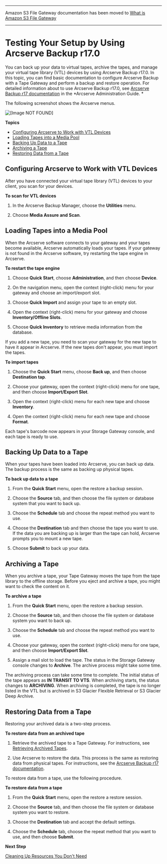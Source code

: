 --------

Amazon S3 File Gateway documentation has been moved to [What is Amazon S3 File Gateway](https://docs.aws.amazon.com/filegateway/latest/files3/WhatIsStorageGateway.html)

--------

# Testing Your Setup by Using Arcserve Backup r17\.0<a name="backup-arcserve"></a>

You can back up your data to virtual tapes, archive the tapes, and manage your virtual tape library \(VTL\) devices by using Arcserve Backup r17\.0\. In this topic, you can find basic documentation to configure Arcserve Backup with a Tape Gateway and perform a backup and restore operation\. For detailed information about to use Arcserve Backup r17\.0, see [Arcserve Backup r17 documentation](https://documentation.arcserve.com/Arcserve-Backup/Available/R17/ENU/Bookshelf_Files/HTML/admingde/index.htm) in the *Arcserve Administration Guide\. *

The following screenshot shows the Arcserve menus\.

![\[Image NOT FOUND\]](http://docs.aws.amazon.com/storagegateway/latest/userguide/images/LoadTape-scan.png)

**Topics**
+ [Configuring Arcserve to Work with VTL Devices](#archServe-configure-software)
+ [Loading Tapes into a Media Pool](#archServe-load-tapes)
+ [Backing Up Data to a Tape](#archServe-backup-data)
+ [Archiving a Tape](#archServe-archive-tape)
+ [Restoring Data from a Tape](#archServe-restore-tape)

## Configuring Arcserve to Work with VTL Devices<a name="archServe-configure-software"></a>

After you have connected your virtual tape library \(VTL\) devices to your client, you scan for your devices\.

**To scan for VTL devices**

1. In the Arcserve Backup Manager, choose the **Utilities** menu\.

1. Choose **Media Assure and Scan**\.

## Loading Tapes into a Media Pool<a name="archServe-load-tapes"></a>

When the Arcserve software connects to your gateway and your tapes become available, Arcserve automatically loads your tapes\. If your gateway is not found in the Arcserve software, try restarting the tape engine in Arcserve\.

**To restart the tape engine**

1. Choose **Quick Start**, choose **Administration**, and then choose **Device**\.

1. On the navigation menu, open the context \(right\-click\) menu for your gateway and choose an import/export slot\.

1. Choose **Quick Import** and assign your tape to an empty slot\.

1. Open the context \(right\-click\) menu for your gateway and choose **Inventory/Offline Slots**\.

1. Choose **Quick Inventory** to retrieve media information from the database\.

If you add a new tape, you need to scan your gateway for the new tape to have it appear in Arcserve\. If the new tapes don't appear, you must import the tapes\.

**To import tapes**

1. Choose the **Quick Start** menu, choose **Back up**, and then choose **Destination tap**\.

1. Choose your gateway, open the context \(right\-click\) menu for one tape, and then choose **Import/Export Slot**\.

1. Open the context \(right\-click\) menu for each new tape and choose **Inventory**\.

1. Open the context \(right\-click\) menu for each new tape and choose **Format**\.

Each tape's barcode now appears in your Storage Gateway console, and each tape is ready to use\.

## Backing Up Data to a Tape<a name="archServe-backup-data"></a>

When your tapes have been loaded into Arcserve, you can back up data\. The backup process is the same as backing up physical tapes\.

**To back up data to a tape**

1. From the **Quick Start** menu, open the restore a backup session\.

1. Choose the **Source** tab, and then choose the file system or database system that you want to back up\.

1. Choose the **Schedule** tab and choose the repeat method you want to use\.

1. Choose the **Destination** tab and then choose the tape you want to use\. If the data you are backing up is larger than the tape can hold, Arcserve prompts you to mount a new tape\.

1. Choose **Submit** to back up your data\.

## Archiving a Tape<a name="archServe-archive-tape"></a>

When you archive a tape, your Tape Gateway moves the tape from the tape library to the offline storage\. Before you eject and archive a tape, you might want to check the content on it\.

**To archive a tape**

1. From the **Quick Start** menu, open the restore a backup session\.

1. Choose the **Source** tab, and then choose the file system or database system you want to back up\.

1. Choose the **Schedule** tab and choose the repeat method you want to use\.

1. Choose your gateway, open the context \(right\-click\) menu for one tape, and then choose **Import/Export Slot**\.

1. Assign a mail slot to load the tape\. The status in the Storage Gateway console changes to **Archive**\. The archive process might take some time\.

The archiving process can take some time to complete\. The initial status of the tape appears as **IN TRANSIT TO VTS**\. When archiving starts, the status changes to **ARCHIVING**\. When archiving is completed, the tape is no longer listed in the VTL but is archived in S3 Glacier Flexible Retrieval or S3 Glacier Deep Archive\.

## Restoring Data from a Tape<a name="archServe-restore-tape"></a>

Restoring your archived data is a two\-step process\.

**To restore data from an archived tape**

1. Retrieve the archived tape to a Tape Gateway\. For instructions, see [Retrieving Archived Tapes](managing-gateway-vtl.md#retrieving-archived-tapes-vtl)\.

1. Use Arcserve to restore the data\. This process is the same as restoring data from physical tapes\. For instructions, see the [Arcserve Backup r17 documentation](https://documentation.arcserve.com/Arcserve-Backup/Available/R17/ENU/Bookshelf_Files/HTML/admingde/index.htm)\. 

To restore data from a tape, use the following procedure\.

**To restore data from a tape**

1. From the **Quick Start** menu, open the restore a restore session\.

1. Choose the **Source** tab, and then choose the file system or database system you want to restore\.

1. Choose the **Destination** tab and accept the default settings\.

1. Choose the **Schedule** tab, choose the repeat method that you want to use, and then choose **Submit**\.

**Next Step**

[Cleaning Up Resources You Don't Need](GettingStartedWhatsNextStep3-vtl.md#cleanup-vtl)